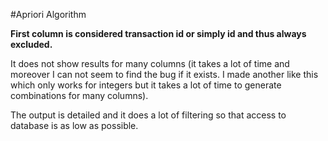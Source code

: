 #Apriori Algorithm

<b>First column is considered transaction id or simply id and thus always excluded. </b>

It does not show results for many columns (it takes a lot of time and moreover 
I can not seem to find the bug if it exists. I made another like this which only
works for integers but it takes a lot of time to generate combinations for many columns).

The output is detailed and it does a lot of filtering so that access to database is as low as possible.
